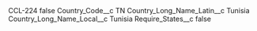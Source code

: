 <?xml version="1.0" encoding="UTF-8"?>
<CustomMetadata xmlns="http://soap.sforce.com/2006/04/metadata" xmlns:xsi="http://www.w3.org/2001/XMLSchema-instance" xmlns:xsd="http://www.w3.org/2001/XMLSchema">
    <label>CCL-224</label>
    <protected>false</protected>
    <values>
        <field>Country_Code__c</field>
        <value xsi:type="xsd:string">TN</value>
    </values>
    <values>
        <field>Country_Long_Name_Latin__c</field>
        <value xsi:type="xsd:string">Tunisia</value>
    </values>
    <values>
        <field>Country_Long_Name_Local__c</field>
        <value xsi:type="xsd:string">Tunisia</value>
    </values>
    <values>
        <field>Require_States__c</field>
        <value xsi:type="xsd:boolean">false</value>
    </values>
</CustomMetadata>
